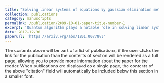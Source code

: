 ```yaml
---
title: "Solving linear systems of equations by gaussian elimination method using Grover's search algorithm: an IBM quantum experience"
collection: publications
category: manuscripts
permalink: /publication/2009-10-01-paper-title-number-1
excerpt: 'Quantum algorithm plays a notable role in solving linear systems of equations with an exponential speedup over the classical algorithm. Here we demonstrate Gaussian elimination method for solving system of equations by using the well known Grover's quantum search algorithm. The elimination method mainly involves elementary row operations which can be performed by applying particular matrices that can be obtained from Grover's algorithm. We explicitly illustrate the whole process by taking a simple example consisting of a set of equations. '
date: 2017-12-30
paperurl: 'https://arxiv.org/abs/1801.00778v1'
---
```

The contents above will be part of a list of publications, if the user clicks the link for the publication than the contents of section will be rendered as a full page, allowing you to provide more information about the paper for the reader. When publications are displayed as a single page, the contents of the above "citation" field will automatically be included below this section in a smaller font.
